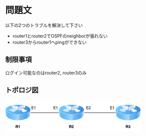 # 問題文
以下の2つのトラブルを解決して下さい  
- router1とrouter2でOSPFのneighborが張れない  
- router3からrouter1へpingができない  

## 制限事項
ログイン可能なのはrouter2, router3のみ  

## トポロジ図
![image.png](ospf.png)